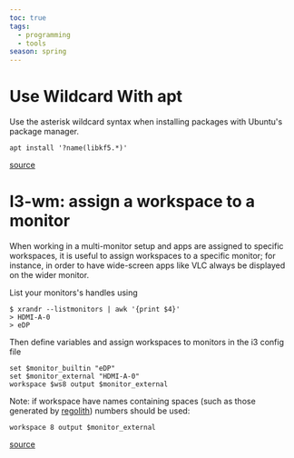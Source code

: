 ```yaml
---
toc: true
tags:
  - programming
  - tools
season: spring
---
```

# Use Wildcard With apt

Use the asterisk wildcard syntax when installing packages with Ubuntu's package manager.

`apt install '?name(libkf5.*)'`

[source](https://manpages.debian.org/bullseye/apt/apt-patterns.7.en.html)

# I3-wm: assign a workspace to a monitor


When working in a multi-monitor setup and apps are assigned to specific workspaces,
it is useful to assign workspaces to a specific monitor; for instance, in order to have
wide-screen apps like VLC always be displayed on the wider monitor.

List your monitors's handles using
```
$ xrandr --listmonitors | awk '{print $4}'
> HDMI-A-0
> eDP
```

Then define variables and assign workspaces to monitors in the i3 config file
```
set $monitor_builtin "eDP"
set $monitor_external "HDMI-A-0"
workspace $ws8 output $monitor_external
```

Note: if workspace have names containing spaces (such as those generated by [regolith](https://regolith-linux.org/))
numbers should be used:

```
workspace 8 output $monitor_external
```


[source](https://www.reddit.com/r/i3wm/comments/lv3xd0/assigning_workspaces_to_specific_monitors/)
